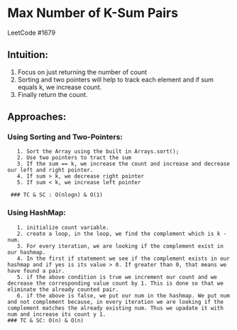 # Max Number of K-Sum Pairs
LeetCode #1679

## Intuition:
1. Focus on just returning the number of count
2. Sorting and two pointers will help to track each element and if sum equals k, we increase count. 
3. Finally return the count.

## Approaches:
   ### Using Sorting and Two-Pointers:
       1. Sort the Array using the built in Arrays.sort();
       2. Use two pointers to tract the sum
       3. If the sum == k, we increase the count and increase and decrease our left and right pointer.
       4. If sum > k, we decrease right pointer
       5. If sum < k, we increase left pointer
  
     ### TC & SC : O(nlogn) & O(1)

   ###  Using HashMap:
       1. initialize count variable.
       2. create a loop, in the loop, we find the complement which is k - num.
       3. For every iteration, we are looking if the complement exist in our hashmap. 
       4. In the first if statement we see if the complement exists in our hashmap and if yes is its value > 0. If greater than 0, that means we have found a pair.
       5. if the above condition is true we increment our count and we decrease the corresponding value count by 1. This is done so that we eliminate the already counted pair.
       6. if the above is false, we put our num in the hashmap. We put num and not complement because, in every iteration we are looking if the complement matches the already existing num. Thus we upadate it with num and increase its count y 1.
    ### TC & SC: O(n) & O(n)


